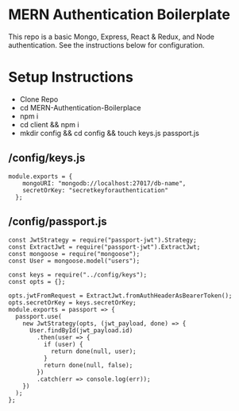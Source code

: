 # MERN Authentication Boilerplate
This repo is a basic Mongo, Express, React & Redux, and Node authentication. See the instructions below for configuration.

# Setup Instructions
* Clone Repo
* cd MERN-Authentication-Boilerplace
* npm i
* cd client && npm i
* mkdir config && cd config && touch keys.js passport.js

## /config/keys.js
```
module.exports = {
    mongoURI: "mongodb://localhost:27017/db-name",
    secretOrKey: "secretkeyforauthentication"
  };
```

## /config/passport.js
```
const JwtStrategy = require("passport-jwt").Strategy;
const ExtractJwt = require("passport-jwt").ExtractJwt;
const mongoose = require("mongoose");
const User = mongoose.model("users");

const keys = require("../config/keys");
const opts = {};

opts.jwtFromRequest = ExtractJwt.fromAuthHeaderAsBearerToken();
opts.secretOrKey = keys.secretOrKey;
module.exports = passport => {
  passport.use(
    new JwtStrategy(opts, (jwt_payload, done) => {
      User.findById(jwt_payload.id)
        .then(user => {
          if (user) {
            return done(null, user);
          }
          return done(null, false);
        })
        .catch(err => console.log(err));
    })
  );
};
```
